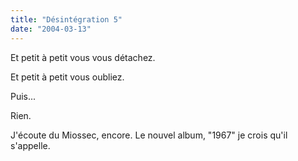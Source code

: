 ```yaml
---
title: "Désintégration 5"
date: "2004-03-13"
---
```


Et petit à petit vous vous détachez.

Et petit à petit vous oubliez.

Puis...

Rien.

J'écoute du Miossec, encore. Le nouvel album, "1967" je crois qu'il s'appelle.
